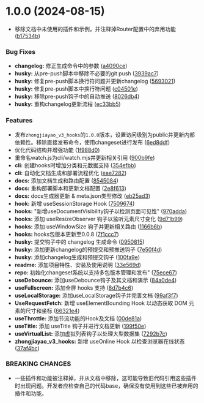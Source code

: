 # 1.0.0 (2024-08-15)


* 移除文档中未使用的插件和示例，并注释掉Router配置中的弃用功能 ([b17534b](https://github.com/zjydipingxian/hooks-encode/commit/b17534b62da08a54ffe733aafdaae88e7edea2da))


### Bug Fixes

* **changelog:** 修正生成命令中的参数 ([a4090ce](https://github.com/zjydipingxian/hooks-encode/commit/a4090ce47e8a1fc34b3a336754f9a934425d4366))
* **husky:** 从pre-push脚本中移除不必要的git push ([3939ac7](https://github.com/zjydipingxian/hooks-encode/commit/3939ac745787327681fde31a4fdaf393cd7cc48b))
* **husky:** 修复pre-push脚本换行符问题并更新changelog ([5693021](https://github.com/zjydipingxian/hooks-encode/commit/56930211dd71dccc5e19ba7eb2f5fab50cc1d5c6))
* **husky:** 修复pre-push脚本中换行符问题 ([c04501e](https://github.com/zjydipingxian/hooks-encode/commit/c04501e60778585426a170c7cd1002b56f32fbe3))
* **husky:** 移除pre-push钩子中的自动推送 ([8026db4](https://github.com/zjydipingxian/hooks-encode/commit/8026db4b9336fae1e32ca10200996d9242503f04))
* **husky:** 重构changelog更新流程 ([ec33bb5](https://github.com/zjydipingxian/hooks-encode/commit/ec33bb554bd8783700633d5921e1aa0aecf56ea2))


### Features

* 发布`zhongjiayao_v3_hooks`的`1.0.0`版本，设置访问级别为public并更新内部依赖性。移除直接发布命令，使用changeset进行发布 ([6ed8ddf](https://github.com/zjydipingxian/hooks-encode/commit/6ed8ddf17fac46ae1a96bf71ca15b14f9b41189c))
* 优化代码结构并增强功能 ([1f988d0](https://github.com/zjydipingxian/hooks-encode/commit/1f988d0134a17b52d07bfd3468526c795074b39b))
* 重命名watch.js为cli/watch.mjs并更新相关引用 ([900b9fe](https://github.com/zjydipingxian/hooks-encode/commit/900b9fe3f3539fd92b8fc2d061ef649d7d8767cf))
* **cli:** 创建hooks时增加分类和元数据支持 ([354efbb](https://github.com/zjydipingxian/hooks-encode/commit/354efbbf4ffbfd158b3dc243c5041826a01c0512))
* **cli:** 自动化文档生成和部署流程优化 ([eae7282](https://github.com/zjydipingxian/hooks-encode/commit/eae7282fb7ef417791d985decfb7efa1b1999da6))
* **docs:** 添加文档生成和路由配置 ([8545084](https://github.com/zjydipingxian/hooks-encode/commit/85450846c2dc5de3e1827d28c0cf72733b95a289))
* **docs:** 重构部署脚本和更新文档配置 ([2e8f613](https://github.com/zjydipingxian/hooks-encode/commit/2e8f613853be2d7e8a00661131df94d05947c47c))
* **docs:** docs生成器更新 & meta.json类型修改 ([eb25ad3](https://github.com/zjydipingxian/hooks-encode/commit/eb25ad39cdee9a9444aec92cac11a539946219ac))
* **hook:** 新增 useSessionStorage Hook ([7509674](https://github.com/zjydipingxian/hooks-encode/commit/7509674dcce0698f3bd2815090f7f06cccdcfc21))
* **hooks:** "新增useDocumentVisibility钩子以检测页面可见性" ([970adda](https://github.com/zjydipingxian/hooks-encode/commit/970adda308a0759c24c379b9459e206873e91c0f))
* **hooks:** 添加 useResizeObserver 钩子以监听元素尺寸变化 ([9d71b99](https://github.com/zjydipingxian/hooks-encode/commit/9d71b99aaa172ee5d0583d4023865e599c24263c))
* **hooks:** 添加 useWindowSize 钩子并更新相关路由 ([1166b6b](https://github.com/zjydipingxian/hooks-encode/commit/1166b6b286999584f1521ac11ec0f20226604e8a))
* **hooks:** hooks包版本更新至0.0.8 ([7f1ccc7](https://github.com/zjydipingxian/hooks-encode/commit/7f1ccc7f4a69872d13526c2bf1abc31c87f3299f))
* **husky:** 提交钩子中的 changelog 生成命令 ([0950815](https://github.com/zjydipingxian/hooks-encode/commit/0950815f74f79c26386edc1fdc3f7d1005d607f7))
* **husky:** 添加更新changelog的预提交和预推送钩子 ([7e50f4d](https://github.com/zjydipingxian/hooks-encode/commit/7e50f4d5e96abe44cba606c8378f8f4be721b439))
* **husky:** 添加changelog生成和预提交钩子 ([100fa9e](https://github.com/zjydipingxian/hooks-encode/commit/100fa9e1b83d30fece5de7be319c1d8cb276fd72))
* **readme:** 添加项目特性、安装及使用说明 ([33e569d](https://github.com/zjydipingxian/hooks-encode/commit/33e569da0b7cd622688d5d291107f5079ff3c059))
* **repo:** 初始化changeset系统以支持多包版本管理和发布" ([75ece67](https://github.com/zjydipingxian/hooks-encode/commit/75ece6709949760a0b11b5be1857330d9f891ccb))
* **useDebounce:** 添加useDebounce钩子及其文档和演示 ([84a0de4](https://github.com/zjydipingxian/hooks-encode/commit/84a0de4a6c0bc6c92ba77a89827c5c71ec1ef907))
* **useFullscreen:** 添加全屏 hooks 支持 ([8d7b4c6](https://github.com/zjydipingxian/hooks-encode/commit/8d7b4c68660eb577380b46a02ab09b53b172b0a4))
* **useLocalStorage:** 添加useLocalStorage钩子并完善文档 ([99af3f7](https://github.com/zjydipingxian/hooks-encode/commit/99af3f7a67eb94adea2fe7ad88766dcd3062776f))
* **UseRequestFetch:** 新增 useElementBounding Hook 以动态获取 DOM 元素的尺寸和坐标 ([66321e4](https://github.com/zjydipingxian/hooks-encode/commit/66321e43d6f3b1cac242df99d5467a9918820608))
* **useThrottle:** 添加节流功能的Hook及文档 ([00de81a](https://github.com/zjydipingxian/hooks-encode/commit/00de81a15af00ff76c01367be9603b148d18ea42))
* **useTitle:** 添加 useTitle 钩子并进行文档更新 ([199f50e](https://github.com/zjydipingxian/hooks-encode/commit/199f50ea98ac4e23a54f35d6b54df53228888738))
* **useVirtualList:** 添加虚拟列表钩子以处理大型数据集 ([7292b7c](https://github.com/zjydipingxian/hooks-encode/commit/7292b7c9816ccf6aaa140ce662b281434d3ec0f0))
* **zhongjiayao_v3_hooks:** 新增 useOnline Hook 以检查浏览器在线状态 ([37af4bc](https://github.com/zjydipingxian/hooks-encode/commit/37af4bc092affa0336b084c7bac8bfdbb07c5ae1))


### BREAKING CHANGES

* 一些插件和功能被注释掉，并从文档中移除，这可能导致旧代码引用这些插件时出现问题。开发者应检查自己的代码base，确保没有使用到这些已被弃用的插件和功能。



